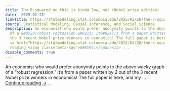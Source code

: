 ```yaml
---
title: The R-squared on this is kinda low, no? (Nobel prize edition)
date: '2025-02-28'
linkTitle: https://statmodeling.stat.columbia.edu/2025/02/28/the-r-squared-on-this-is-kinda-low-no/
source: Statistical Modeling, Causal Inference, and Social Science
description: An economist who would prefer anonymity points to the above wacky graph
  of a &#8220;robust regression.&#8221; It&#8217;s from a paper written by 2 out of
  the 3 recent Nobel prize winners in economics! The full paper is here, and my &#8230;
  <a href="https://statmodeling.stat.columbia.edu/2025/02/28/the-r-squared-on-this-is-kinda-low-no/">Continue
  reading <span class="meta-nav">&#8594;</span></a> ...
disable_comments: true
---
```

An economist who would prefer anonymity points to the above wacky graph of a &#8220;robust regression.&#8221; It&#8217;s from a paper written by 2 out of the 3 recent Nobel prize winners in economics! The full paper is here, and my &#8230; <a href="https://statmodeling.stat.columbia.edu/2025/02/28/the-r-squared-on-this-is-kinda-low-no/">Continue reading <span class="meta-nav">&#8594;</span></a> ...